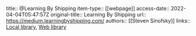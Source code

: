 title:: @Learning By Shipping
item-type:: [[webpage]]
access-date:: 2022-04-04T05:47:57Z
original-title:: Learning By Shipping
url:: https://medium.learningbyshipping.com/
authors:: [[Steven Sinofsky]]
links:: [Local library](zotero://select/library/items/2FNI6V98), [Web library](https://www.zotero.org/users/6520516/items/2FNI6V98)
